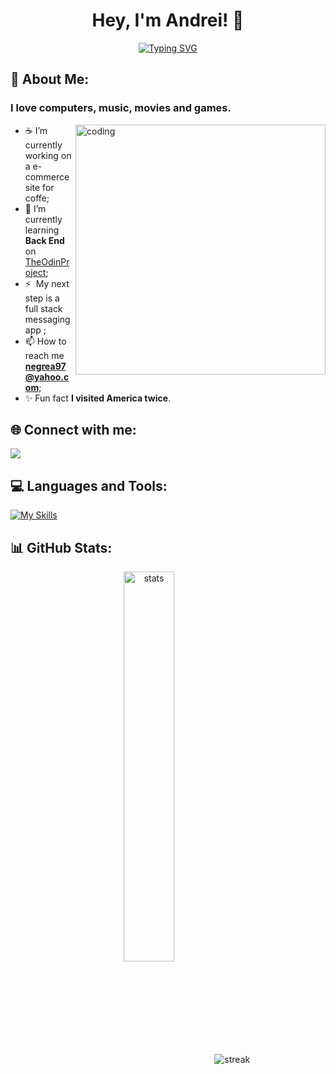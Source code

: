 <h1 align="center">Hey, I'm Andrei! 👋</h1>

<p align="center">
  <a href="https://git.io/typing-svg"><img src="https://readme-typing-svg.herokuapp.com?font=Pixelify+Sans&weight=600&pause=800&random=false&width=435&lines=Web+Developer;Support+IT;&center=true&width=380&height=45" alt="Typing SVG" /></a>
</p>

## 💫 About Me:
<h3>I love computers, music, movies and games.</h3>
<img align="right" alt="coding" width="400" height="400" src="https://camo.githubusercontent.com/7de37139d0b4c1ce40865e799b446c0e963a3dd8fb68d239707237c40604fa3d/68747470733a2f2f63646e2e6472696262626c652e636f6d2f75736572732f3733303730332f73637265656e73686f74732f363538313234332f6176656e746f2e676966" />

- ☕️ I’m currently working on a e-commerce site for coffe;
- 🧠 I’m currently learning **Back End** on [TheOdinProject](https://www.theodinproject.com/lessons/node-path-react-new-react-router);
- ⚡  My next step is a full stack messaging app ;
- 📫 How to reach me **negrea97@yahoo.com**;
- ✨ Fun fact **I visited America twice**.
  
## 🌐 Connect with me:
<p align="left">
  <a href="https://www.linkedin.com/in/andrei-negrea-49a669239/">
   <img src="https://img.icons8.com/color/48/000000/linkedin.png"/>
  </a>
</p>


## 💻 Languages and Tools:
[![My Skills](https://skillicons.dev/icons?i=html,css,javascript,react,webpack,vite,nextjs,mongodb,postman,git,github,jenkins,vscode&perline=8)](https://skillicons.dev)

## 📊 GitHub Stats:
<p align="center">
  <img alt="stats" src="https://github-readme-stats.vercel.app/api/top-langs/?username=negrea-andrei&layout=compact&theme=nightowl&hide_border=true" alt="GitHub Top-Langs" align="center" width="40%" />
  <img alt="streak" src="https://github-readme-streak-stats.herokuapp.com/?user=negrea-andrei&theme=nightowl&hide_border=true" align="center"/>
 </p>
  
